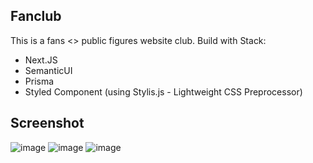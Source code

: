 ## Fanclub
This is a fans <> public figures website club. Build with Stack:
- Next.JS
- SemanticUI
- Prisma
- Styled Component (using Stylis.js - Lightweight CSS Preprocessor)

## Screenshot
![image](https://user-images.githubusercontent.com/37952353/91083117-f12b5d80-e673-11ea-82df-0f693faafb0b.png)
![image](https://user-images.githubusercontent.com/37952353/91083270-318adb80-e674-11ea-864b-4ce2eae7776c.png)
![image](https://user-images.githubusercontent.com/37952353/91083340-57b07b80-e674-11ea-86ed-ead14acf4440.png)
